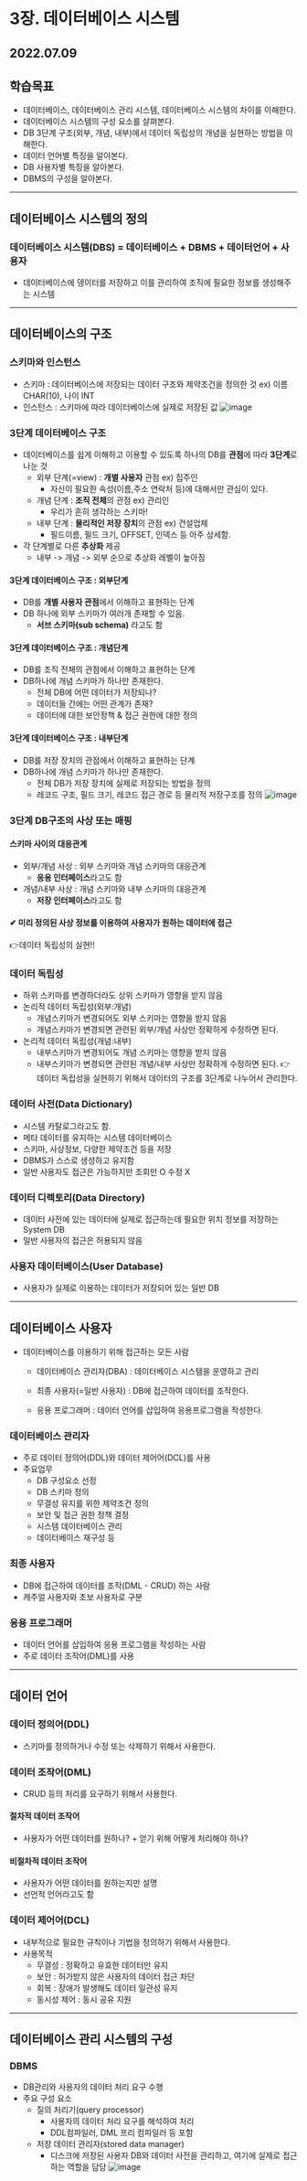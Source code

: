 # 3장. 데이터베이스 시스템
## 2022.07.09

## 학습목표
 - 데이터베이스, 데이터베이스 관리 시스템, 데이터베이스 시스템의 차이를 이해한다.
 - 데이터베이스 시스템의 구성 요소를 살펴본다.
 - DB 3단계 구조(외부, 개념, 내부)에서 데이터 독립성의 개념을 실현하는 방법을 이해한다.
 - 데이터 언어별 특징을 알아본다.
 - DB 사용자별 특징을 알아본다.
 - DBMS의 구성을 알아본다.
---
## 데이터베이스 시스템의 정의
### 데이터베이스 시스템(DBS) = 데이터베이스 + DBMS + 데이터언어 + 사용자
 - 데이터베이스에 뎅이터를 저장하고 이를 관리하여 조직에 필요한 정보를 생성해주는 시스템
---
## 데이터베이스의 구조
### 스키마와 인스턴스
 - 스키마 : 데이터베이스에 저장되는 데이터 구조와 제약조건을 정의한 것 ex) 이름 CHAR(10), 나이 INT
 - 인스턴스 : 스키마에 따라 데이터베이스에 실제로 저장된 값
 ![image](https://user-images.githubusercontent.com/97611103/178096554-b10a3853-eb1b-4e1c-879e-18ab15716269.png)

### 3단계 데이터베이스 구조
 - 데이터베이스를 쉽게 이해하고 이용할 수 있도록 하나의 DB를 **관점**에 따라 **3단계**로 나눈 것
	- 외부 단계(=view) : **개별 사용자** 관점 ex) 집주인
		- 자신이 필요한 속성(이름,주소 연락처 등)에 대해서만 관심이 있다.
	- 개념 단계 : **조직 전체**의 관점 ex) 관리인
		- 우리가 흔히 생각하는 스키마!
	- 내부 단계 : **물리적인 저장 장치**의 관점 ex) 건설업체
		- 필드이름, 필드 크기, OFFSET, 인덱스 등 아주 상세함.
 - 각 단계별로 다른 **추상화** 제공
	- 내부 -> 개념 -> 외부 순으로 추상화 레벨이 높아짐

#### 3단계 데이터베이스 구조 : 외부단계
 - DB를 **개별 사용자 관점**에서 이해하고 표현하는 단계
 - DB 하나에 외부 스키마가 여러개 존재할 수 있음.
	- **서브 스키마(sub schema)** 라고도 함

#### 3단계 데이터베이스 구조 : 개념단계
 - DB를 조직 전체의 관점에서 이해하고 표현하는 단계
 - DB하나에 개념 스키마가 하나만 존재한다.
	- 전체 DB에 어떤 데이터가 저장되나?
	- 데이터들 간에는 어떤 관계가 존재?
	- 데이터에 대한 보안정책 & 접근 권한에 대한 정의

#### 3단계 데이터베이스 구조 : 내부단계
 - DB를 저장 장치의 관점에서 이해하고 표현하는 단계
 - DB하나에 개념 스키마가 하나만 존재한다.
	- 전체 DB가 저장 장치에 실제로 저장되는 방법을 정의
	- 레코드 구조, 필드 크기, 레코드 접근 경로 등 물리적 저장구조를 정의
![image](https://user-images.githubusercontent.com/97611103/178097177-be43d6cd-0862-460c-9ad0-de45155ee7f9.png)

### 3단계 DB구조의 사상 또는 매핑
#### 스키마 사이의 대응관계
 - 외부/개념 사상 : 외부 스키마와 개념 스키마의 대응관계
	- **응용 인터페이스**라고도 함
 - 개념/내부 사상 : 개념 스키마와 내부 스키마의 대응관계
	- **저장 인터페이스**라고도 함
#### ✔ 미리 정의된 사상 정보를 이용하여 사용자가 원하는 데이터에 접근
 👉데이터 독립성의 실현!!

### 데이터 독립성
 - 하위 스키마를 변경하더라도 상위 스키마가 영향을 받지 않음
 - 논리적 데이터 독립성(외부:개념)
	- 개념스키마가 변경되어도 외부 스키마는 영향을 받지 않음
	- 개념스키마가 변경되면 관련된 외부/개념 사상만 정확하게 수정하면 된다.
- 논리적 데이터 독립성(개념:내부)
	- 내부스키마가 변경되어도 개념 스키마는 영향을 받지 않음
	- 내부스키마가 변경되면 관련된 개념/내부 사상만 정확하게 수정하면 된다.
 👉데이터 독립성을 실현하기 위해서 데이터의 구조를 3단계로 나누어서 관리한다.

### 데이터 사전(Data Dictionary)
 - 시스템 카탈로그라고도 함.
 - 메타 데이터를 유지하는 시스템 데이터베이스
 - 스키마, 사상정보, 다양한 제약조건 등을 저장
 - DBMS가 스스로 생성하고 유지함
 - 일반 사용자도 접근은 가능하지만 조회만 O 수정 X

### 데이터 디렉토리(Data Directory)
 - 데이터 사전에 있는 데이터에 실제로 접근하는데 필요한 위치 정보를 저장하는 System DB
 - 일반 사용자의 접근은 허용되지 않음

### 사용자 데이터베이스(User Database)
 - 사용자가 실제로 이용하는 데이터가 저장되어 있는 일반 DB
---
## 데이터베이스 사용자
 - 데이터베이스를 이용하기 위해 접근하는 모든 사람
	 - 데이터베이스 관리자(DBA) : 데이터베이스 시스템을 운영하고 관리

	 - 최종 사용자(=일반 사용자) : DB에 접근하여 데이터를 조작한다.

	 - 응용 프로그래머 : 데이터 언어를 삽입하여 응용프로그램을 작성한다.

### 데이터베이스 관리자
 - 주로 데이터 정의어(DDL)와 데이터 제어어(DCL)를 사용
 - 주요업무
	- DB 구성요소 선정
	- DB 스키마 정의
	- 무결성 유지를 위한 제약조건 정의
	- 보안 및 접근 권한 정책 결정
	- 시스템 데이터베이스 관리
	- 데이터베이스 재구성 등

### 최종 사용자
 - DB에 접근하여 데이터를 조작(DML - CRUD) 하는 사람
 - 캐주얼 사용자와 초보 사용자로 구분

### 응용 프로그래머
 - 데이터 언어를 삽입하여 응용 프로그램을 작성하는 사람
 - 주로 데이터 조작어(DML)를 사용
---
## 데이터 언어
### 데이터 정의어(DDL)
 - 스키마를 정의하거나 수정 또는 삭제하기 위해서 사용한다.

### 데이터 조작어(DML)
 - CRUD 등의 처리를 요구하기 위해서 사용한다.
 #### 절차적 데이터 조작어
  - 사용자가 어떤 데이터를 원하나? + 얻기 위해 어떻게 처리해야 하나?
 #### 비절차적 데이터 조작어
  - 사용자가 어떤 데이터를 원하는지만 설명
  - 선언적 언어라고도 함

### 데이터 제어어(DCL)
 - 내부적으로 필요한 규칙이나 기법을 정의하기 위해서 사용한다.
 - 사용목적
	- 무결성 : 정확하고 유효한 데이터만 유지
	- 보안 : 허가받지 않은 사용자의 데이터 접근 차단
	- 회복 : 장애가 발생해도 데이터 일관성 유지
	- 동시성 제어 : 동시 공유 지원

---
## 데이터베이스 관리 시스템의 구성
### DBMS
 - DB관리와 사용자의 데이터 처리 요구 수행
 - 주요 구성 요소
	- 질의 처리기(query processor)
		- 사용자의 데이터 처리 요구를 해석하여 처리
		- DDL컴파일러, DML 프리 컴파일러 등 포함
	- 저장 데이터 관리자(stored data manager)
		- 디스크에 저장된 사용자 DB와 데이터 사전을 관리하고, 여기에 실제로 접근하는 역할을 담당
![image](https://user-images.githubusercontent.com/97611103/178098114-83efeebc-cdac-440c-abb7-dcb01478913c.png)
	